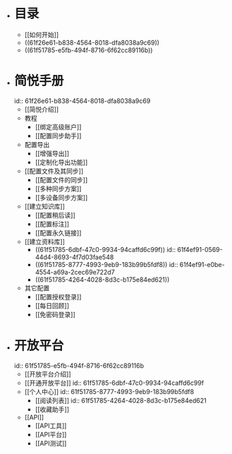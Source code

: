 - # 目录
	- [[如何开始]]
	- ((61f26e61-b838-4564-8018-dfa8038a9c69))
	- ((61f51785-e5fb-494f-8716-6f62cc89116b))
- # 简悦手册
  id:: 61f26e61-b838-4564-8018-dfa8038a9c69
	- [[简悦介绍]]
	- 教程
		- [[绑定高级账户]]
		- [[配置同步助手]]
	- 配置导出
		- [[增强导出]]
		- [[定制化导出功能]]
	- [[配置文件及其同步]]
		- [[配置文件的同步]]
		- [[多种同步方案]]
		- [[多设备同步方案]]
	- [[建立知识库]]
		- [[配置稍后读]]
		- [[配置标注]]
		- [[配置永久链接]]
	- [[建立资料库]]
		- ((61f51785-6dbf-47c0-9934-94caffd6c99f))
		  id:: 61f4ef91-0569-44d4-8693-4f7d03fae548
		- ((61f51785-8777-4993-9eb9-183b99b5fdf8))
		  id:: 61f4ef91-e0be-4554-a69a-2cec69e722d7
		- ((61f51785-4264-4028-8d3c-b175e84ed621))
	- 其它配置
		- [[配置授权登录]]
		- [[每日回顾]]
		- [[免密码登录]]
- # 开放平台
  id:: 61f51785-e5fb-494f-8716-6f62cc89116b
	- [[开放平台介绍]]
	- [[开通开放平台]]
	  id:: 61f51785-6dbf-47c0-9934-94caffd6c99f
	- [[个人中心]]
	  id:: 61f51785-8777-4993-9eb9-183b99b5fdf8
		- [[阅读列表]]
		  id:: 61f51785-4264-4028-8d3c-b175e84ed621
		- [[收藏助手]]
	- [[API]]
		- [[API工具]]
		- [[API平台]]
		- [[API测试]]